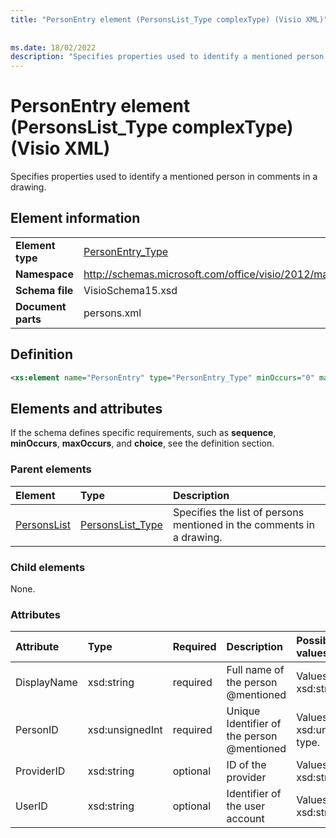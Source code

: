 ```yaml
---
title: "PersonEntry element (PersonsList_Type complexType) (Visio XML)"
 
 
ms.date: 18/02/2022
description: "Specifies properties used to identify a mentioned person in comments in a drawing."
---
```


# PersonEntry element (PersonsList_Type complexType) (Visio XML)

Specifies properties used to identify a mentioned person in comments in a drawing.
  
## Element information

|||
|:-----|:-----|
|**Element type** <br/> |[PersonEntry_Type](personentry_type-complextypevisio-xml.md) <br/> |
|**Namespace** <br/> |http://schemas.microsoft.com/office/visio/2012/main  <br/> |
|**Schema file** <br/> |VisioSchema15.xsd  <br/> |
|**Document parts** <br/> |persons.xml  <br/> |
   
## Definition

```XML
<xs:element name="PersonEntry" type="PersonEntry_Type" minOccurs="0" maxOccurs="unbounded" />
```

## Elements and attributes

If the schema defines specific requirements, such as **sequence**, **minOccurs**, **maxOccurs**, and **choice**, see the definition section. 
  
### Parent elements

|**Element**|**Type**|**Description**|
|:-----|:-----|:-----|
|[PersonsList](personslist-element-persons_Type-complextypevisio-xml.md) <br/> |[PersonsList_Type](personslist_type-complextypevisio-xml.md) <br/> |Specifies the list of persons mentioned in the comments in a drawing. |
   
### Child elements

None.
  
### Attributes

|**Attribute**|**Type**|**Required**|**Description**|**Possible values**|
|:-----|:-----|:-----|:-----|:-----|
|DisplayName  <br/> |xsd:string  <br/> |required  <br/> |Full name of the person @mentioned |Values of the xsd:string type. |
|PersonID  <br/> |xsd:unsignedInt  <br/> |required  <br/> | Unique Identifier of the person @mentioned|Values of the xsd:unsignedInt type. |
|ProviderID  <br/> |xsd:string  <br/> |optional  <br/> |ID of the provider|Values of the xsd:string type. |
|UserID  <br/> |xsd:string  <br/> |optional  <br/> |Identifier of the user account|Values of the xsd:string type. |

